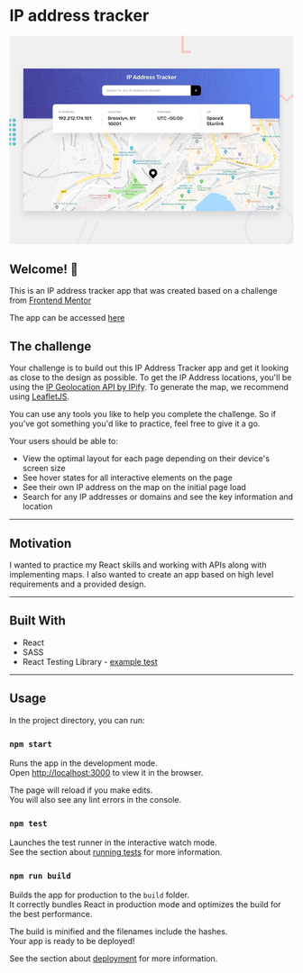 # IP address tracker

![Design preview for the IP address tracker coding challenge](./src/assets/images/desktop-preview.jpeg)

## Welcome! 👋

This is an IP address tracker app that was created based on a challenge from [Frontend Mentor](https://www.frontendmentor.io)

The app can be accessed [here](https://dan-mca.github.io/ip-address-tracker/)

## The challenge

Your challenge is to build out this IP Address Tracker app and get it looking as close to the design as possible. To get the IP Address locations, you'll be using the [IP Geolocation API by IPify](https://geo.ipify.org/). To generate the map, we recommend using [LeafletJS](https://leafletjs.com/).

You can use any tools you like to help you complete the challenge. So if you've got something you'd like to practice, feel free to give it a go.

Your users should be able to:

- View the optimal layout for each page depending on their device's screen size
- See hover states for all interactive elements on the page
- See their own IP address on the map on the initial page load
- Search for any IP addresses or domains and see the key information and location

---

## Motivation

I wanted to practice my React skills and working with APIs along with implementing maps. I also wanted to create an app based on high level requirements and a provided design.

---

## Built With
- React
- SASS
- React Testing Library - [example test](https://github.com/dan-mca/ip-address-tracker/blob/master/src/components/InfoContainer/__tests__/InfoContainer.spec.js)

---

## Usage

In the project directory, you can run:

### `npm start`

Runs the app in the development mode.\
Open [http://localhost:3000](http://localhost:3000) to view it in the browser.

The page will reload if you make edits.\
You will also see any lint errors in the console.

### `npm test`

Launches the test runner in the interactive watch mode.\
See the section about [running tests](https://facebook.github.io/create-react-app/docs/running-tests) for more information.

### `npm run build`

Builds the app for production to the `build` folder.\
It correctly bundles React in production mode and optimizes the build for the best performance.

The build is minified and the filenames include the hashes.\
Your app is ready to be deployed!

See the section about [deployment](https://facebook.github.io/create-react-app/docs/deployment) for more information.

